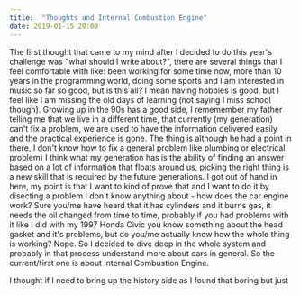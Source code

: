 ```yaml
---
title:  "Thoughts and Internal Combustion Engine"
date: 2019-01-15 20:00
---
```


The first thought that came to my mind after I decided to do this year's challenge was "what should I write about?", there are several things that I feel comfortable with like: been working for some time now, more than 10 years in the programming world, doing some sports and I am interested in music so far so good, but is this all? I mean having hobbies is good, but I feel like I am missing the old days of learning (not saying I miss school though). Growing up in the 90s has a good side, I rememember my father telling me that we live in a different time, that currently (my generation) can't fix a problem, we are used to have the information delivered easily and the practical experience is gone. The thing is although he had a point in there, I don't know how to fix a general problem like plumbing or electrical problem) I think what my generation has is the ability of finding an answer based on a lot of information that floats around us, picking the right thing is a new skill that is required by the future generations. I got out of hand in here, my point is that I want to kind of prove that and I want to do it by disecting a problem I don't know anything about - how does the car engine work? Sure you/me have heard that it has cylinders and it burns gas, it needs the oil changed from time to time, probably if you had problems with it like I did with my 1997 Honda Civic you know something about the head gasket and it's problems, but do you/me actually know how the whole thing is working? Nope. So I decided to dive deep in the whole system and probably in that process understand more about cars in general. So the current/first one is about Internal Combustion Engine.

I thought if I need to bring up the history side as I found that boring but just
